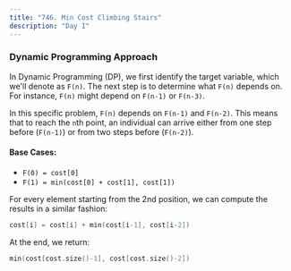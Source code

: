 ```yaml
---
title: "746. Min Cost Climbing Stairs"
description: "Day I"
---
```



### Dynamic Programming Approach

In Dynamic Programming (DP), we first identify the target variable, which we'll denote as `F(n)`. The next step is to determine what `F(n)` depends on. For instance, `F(n)` might depend on `F(n-1)` or `F(n-3)`.

In this specific problem, `F(n)` depends on `F(n-1)` and `F(n-2)`. This means that to reach the `n`th point, an individual can arrive either from one step before (`F(n-1)`) or from two steps before (`F(n-2)`).

#### Base Cases:
- `F(0) = cost[0]`
- `F(1) = min(cost[0] + cost[1], cost[1])`

For every element starting from the 2nd position, we can compute the results in a similar fashion:

```cpp
cost[i] = cost[i] + min(cost[i-1], cost[i-2])
```

At the end, we return:

```cpp
min(cost[cost.size()-1], cost[cost.size()-2])
```










